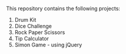 This repository contains the following projects:
1. Drum Kit
2. Dice Challenge
3. Rock Paper Scissors
4. Tip Calculator
5. Simon Game - using jQuery
